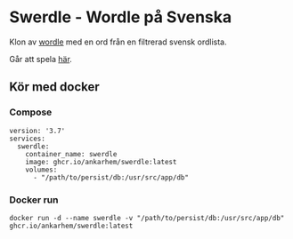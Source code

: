 # Swerdle - Wordle på Svenska

Klon av [wordle](https://www.powerlanguage.co.uk/wordle/) med en ord från en filtrerad svensk ordlista.

Går att spela [här](https://swerdle.ankarhem.dev).

## Kör med docker

### Compose

```
version: '3.7'
services:
  swerdle:
    container_name: swerdle
    image: ghcr.io/ankarhem/swerdle:latest
    volumes:
      - "/path/to/persist/db:/usr/src/app/db"
```

### Docker run

```
docker run -d --name swerdle -v "/path/to/persist/db:/usr/src/app/db" ghcr.io/ankarhem/swerdle:latest
```
